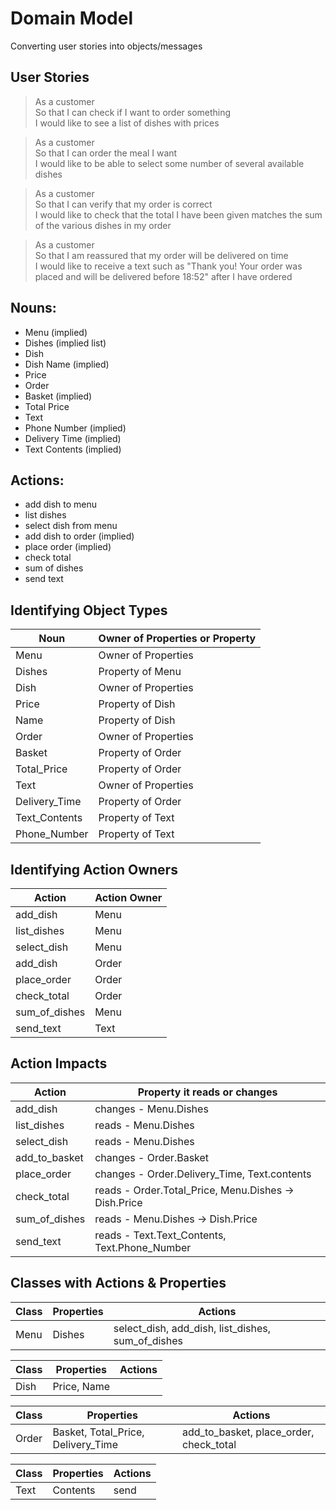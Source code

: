 # Domain Model
Converting user stories into objects/messages

## User Stories
>As a customer  
So that I can check if I want to order something  
I would like to see a list of dishes with prices
>

>As a customer  
So that I can order the meal I want  
I would like to be able to select some number of several available dishes
>

>As a customer  
So that I can verify that my order is correct  
I would like to check that the total I have been given matches the sum of the various dishes in my order
>

>As a customer  
So that I am reassured that my order will be delivered on time  
I would like to receive a text such as "Thank you! Your order was placed and will be delivered before 18:52" after I have ordered
>


## Nouns:
- Menu (implied)
- Dishes (implied list)
- Dish
- Dish Name (implied)
- Price
- Order
- Basket (implied)
- Total Price
- Text
- Phone Number (implied)
- Delivery Time (implied)
- Text Contents (implied)

## Actions:
- add dish to menu
- list dishes
- select dish from menu
- add dish to order (implied)
- place order (implied)
- check total
- sum of dishes
- send text


## Identifying Object Types

| Noun          | Owner of Properties or Property |
|---------------|---------------------------------|
| Menu          | Owner of Properties             |
| Dishes        | Property of Menu                |
| Dish          | Owner of Properties             |
| Price         | Property of Dish                |
| Name          | Property of Dish                |
| Order         | Owner of Properties             |
| Basket        | Property of Order               |
| Total_Price   | Property of Order               |
| Text          | Owner of Properties             |
| Delivery_Time | Property of Order               |
| Text_Contents | Property of Text                |
| Phone_Number  | Property of Text                |

## Identifying Action Owners

| Action        | Action Owner   |
|---------------|----------------|
| add_dish      | Menu           |
| list_dishes   | Menu           |
| select_dish   | Menu           |
| add_dish      | Order          |
| place_order   | Order          |
| check_total   | Order          |
| sum_of_dishes | Menu           |
| send_text     | Text           |

## Action Impacts

| Action        | Property it reads or changes  |
|-------------  |-------------------------------|
| add_dish      | changes - Menu.Dishes |
| list_dishes   | reads - Menu.Dishes |
| select_dish   | reads - Menu.Dishes |
| add_to_basket | changes - Order.Basket |
| place_order   | changes - Order.Delivery_Time, Text.contents |
| check_total   | reads - Order.Total_Price, Menu.Dishes -> Dish.Price |
| sum_of_dishes | reads - Menu.Dishes -> Dish.Price|
| send_text     | reads - Text.Text_Contents, Text.Phone_Number|

## Classes with Actions & Properties

| Class      | Properties | Actions |
|------------|------------|---------|
| Menu       | Dishes     | select_dish, add_dish, list_dishes, sum_of_dishes  |

| Class      | Properties | Actions |
|------------|------------|---------|
| Dish       | Price, Name           |         |

| Class      | Properties | Actions |
|------------|------------|---------|
| Order      | Basket, Total_Price, Delivery_Time  | add_to_basket, place_order, check_total   |

| Class      | Properties | Actions |
|------------|------------|---------|
| Text       | Contents           | send        |
